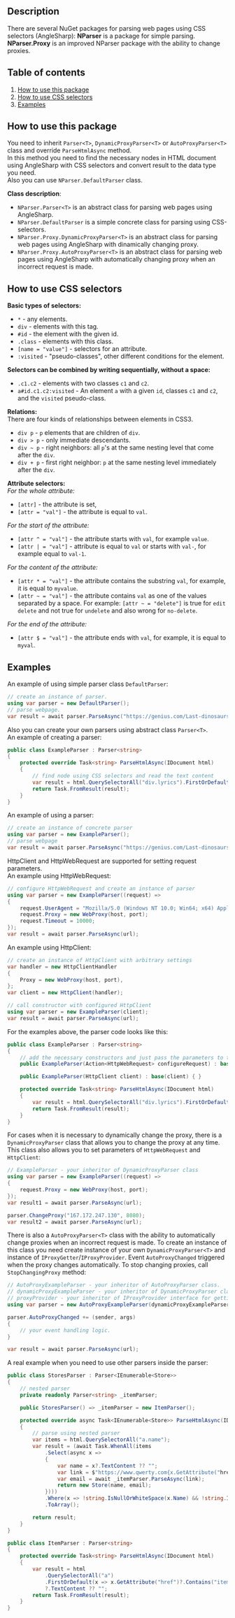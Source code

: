 ## Description
There are several NuGet packages for parsing web pages using CSS selectors (AngleSharp):
**NParser** is a package for simple parsing.
**NParser.Proxy** is an improved NParser package with the ability to change proxies.

## Table of contents
1. [How to use this package](#package_using)
2. [How to use CSS selectors](#selectors_description)
3. [Examples](#examples)

<a name=package_using></a>
## How to use this package
You need to inherit `Parser<T>`, `DynamicProxyParser<T>` or `AutoProxyParser<T>` class and override `ParseHtmlAsync` method.  
In this method you need to find the necessary nodes in HTML document using AngleSharp with CSS selectors and convert result to the data type you need.  
Also you can use `NParser.DefaultParser` class.  

**Class description**:
* `NParser.Parser<T>` is an abstract class for parsing web pages using AngleSharp.  
* `NParser.DefaultParser` is a simple concrete class for parsing using CSS-selectors.  
* `NParser.Proxy.DynamicProxyParser<T>` is an abstract class for parsing web pages using AngleSharp with dinamically changing proxy.  
* `NParser.Proxy.AutoProxyParser<T>` is an abstract class for parsing web pages using AngleSharp with automatically changing proxy when an incorrect request is made.  

<a name=selectors_description></a>
## How to use CSS selectors
**Basic types of selectors:**
* `*` - any elements.
* `div` - elements with this tag.
* `#id` - the element with the given id.
* `.class` - elements with this class.
* `[name = "value"]` - selectors for an attribute.
* `:visited` - "pseudo-classes", other different conditions for the element.

**Selectors can be combined by writing sequentially, without a space:**
* `.c1.c2` - elements with two classes `c1` and `c2`.
* `a#id.c1.c2:visited` - An element `a` with a given `id`, classes `c1` and `c2`, and the `visited` pseudo-class.

**Relations:**  
There are four kinds of relationships between elements in CSS3.
* `div p` - `p` elements that are children of `div`.
* `div > p` - only immediate descendants.
* `div ~ p` - right neighbors: all `p`'s at the same nesting level that come after the `div`.
* `div + p` - first right neighbor: `p` at the same nesting level immediately after the `div`.

**Attribute selectors:**  
*For the whole attribute:*
* `[attr]` - the attribute is set,
* `[attr = "val"]` - the attribute is equal to `val`.  

*For the start of the attribute:*
* `[attr ^ = "val"]` - the attribute starts with `val`, for example `value`.
* `[attr | = "val"]` - attribute is equal to `val` or starts with `val-`, for example equal to `val-1`.  

*For the content of the attribute:*
* `[attr * = "val"]` - the attribute contains the substring `val`, for example, it is equal to `myvalue`.
* `[attr ~ = "val"]` - the attribute contains `val` as one of the values separated by a space. For example: `[attr ~ = "delete"]` is true for `edit delete` and not true for `undelete` and also wrong for `no-delete`.  

*For the end of the attribute:*
* `[attr $ = "val"]` - the attribute ends with `val`, for example, it is equal to `myval`.

<a name=examples></a>
## Examples
An example of using simple parser class `DefaultParser`:
```c#
// create an instance of parser.
using var parser = new DefaultParser();
// parse webpage.
var result = await parser.ParseAsync("https://genius.com/Last-dinosaurs-apollo-lyrics", "div.lyrics");
```

Also you can create your own parsers using abstract class `Parser<T>`.  
An example of creating a parser:
```c#
public class ExampleParser : Parser<string>
{
	protected override Task<string> ParseHtmlAsync(IDocument html)
	{
		// find node using CSS selectors and read the text content
		var result = html.QuerySelectorAll("div.lyrics").FirstOrDefault()?.TextContent ?? "";
		return Task.FromResult(result);
	}
}
```

An example of using a parser:
```c#
// create an instance of concrete parser
using var parser = new ExampleParser();
// parse webpage
var result = await parser.ParseAsync("https://genius.com/Last-dinosaurs-apollo-lyrics");
```

HttpClient and HttpWebRequest are supported for setting request parameters.  
An example using HttpWebRequest:
```c#
// configure HttpWebRequest and create an instance of parser
using var parser = new ExampleParser((request) =>
{
	request.UserAgent = "Mozilla/5.0 (Windows NT 10.0; Win64; x64) AppleWebKit/537.36 (KHTML, like Gecko) Chrome/74.0.3729.169 Safari/537.36";
	request.Proxy = new WebProxy(host, port);
	request.Timeout = 10000;
});
var result = await parser.ParseAsync(url);
```

An example using HttpClient:
```c#
// create an instance of HttpClient with arbitrary settings
var handler = new HttpClientHandler
{
	Proxy = new WebProxy(host, port),
};
var client = new HttpClient(handler);

// call constructor with configured HttpClient
using var parser = new ExampleParser(client);
var result = await parser.ParseAsync(url);
```

For the examples above, the parser code looks like this:
```c#
public class ExampleParser : Parser<string>
{
	// add the necessary constructors and just pass the parameters to the base constructor
	public ExampleParser(Action<HttpWebRequest> configureRequest) : base(configureRequest) { }

	public ExampleParser(HttpClient client) : base(client) { }

	protected override Task<string> ParseHtmlAsync(IDocument html)
	{
		var result = html.QuerySelectorAll("div.lyrics").FirstOrDefault()?.TextContent ?? "";
		return Task.FromResult(result);
	}
}
```

For cases when it is necessary to dynamically change the proxy, there is a `DynamicProxyParser` class that allows you to change the proxy at any time. This class also allows you to set parameters of `HttpWebRequest` and `HttpClient`:
```c#
// ExampleParser - your inheritor of DynamicProxyParser class
using var parser = new ExampleParser((request) =>
{
	request.Proxy = new WebProxy(host, port);
});
var result1 = await parser.ParseAsync(url);

parser.ChangeProxy("167.172.247.130", 8080);
var result2 = await parser.ParseAsync(url);
```

There is also a `AutoProxyParser<T>` class with the ability to automatically change proxies when an incorrect request is made.
To create an instance of this class you need create instance of your own `DynamicProxyParser<T>` and instance of `IProxyGetter`/`IProxyProvider`.
Event `AutoProxyChanged` triggered when the proxy changes automatically. To stop changing proxies, call `StopChangingProxy` method:
```c#
// AutoProxyExampleParser - your inheritor of AutoProxyParser class.
// dynamicProxyExampleParser - your inheritor of DynamicProxyParser class.
// proxyProvider - your inheritor of IProxyProvider interface for getting list of proxies.
using var parser = new AutoProxyExampleParser(dynamicProxyExampleParser, proxyProvider);

parser.AutoProxyChanged += (sender, args)
{
	// your event handling logic.
}

var result = await parser.ParseAsync(url);
```

A real example when you need to use other parsers inside the parser:
```c#
public class StoresParser : Parser<IEnumerable<Store>>
{
	// nested parser
	private readonly Parser<string> _itemParser;

	public StoresParser() => _itemParser = new ItemParser();

	protected override async Task<IEnumerable<Store>> ParseHtmlAsync(IDocument html)
	{
		// parse using nested parser
		var items = html.QuerySelectorAll("a.name");
		var result = (await Task.WhenAll(items
			.Select(async x =>
			{
				var name = x?.TextContent ?? "";
				var link = $"https://www.qwerty.com{x.GetAttribute("href")}";
				var email = await _itemParser.ParseAsync(link);
				return new Store(name, email);
			})))
			.Where(x => !string.IsNullOrWhiteSpace(x.Name) && !string.IsNullOrWhiteSpace(x.Content))
			.ToArray();

		return result;
	}
}

public class ItemParser : Parser<string>
{
	protected override Task<string> ParseHtmlAsync(IDocument html)
	{
		var result = html
			.QuerySelectorAll("a")
			.FirstOrDefault(x => x.GetAttribute("href")?.Contains("item:") == true)
			?.TextContent ?? "";
		return Task.FromResult(result);
	}
}
```
